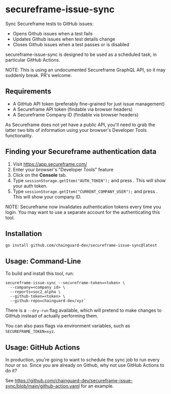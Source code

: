 # secureframe-issue-sync

Sync Secureframe tests to GitHub issues:

* Opens Github issues when a test fails
* Updates Github issues when test details change
* Closes Github issues when a test passes or is disabled

secureframe-issue-sync is designed to be used as a scheduled task, in particular GitHub Actions.

NOTE: This is using an undocumented Secureframe GraphQL API, so it may suddenly break. PR's welcome.

## Requirements

* A GitHub API token (preferably fine-grained for just issue management)
* A Secureframe API token (findable via browser headers)
* A Secureframe Company ID (findable via browser headers)

As Secureframe does not yet have a public API, you'll need to grab the latter two bits of information using your browser's Developer Tools functionality.

## Finding your Secureframe authentication data

1. Visit <https://app.secureframe.com/>
2. Enter your browser's "Developer Tools" feature
3. Click on the **Console** tab.
4. Type `sessionStorage.getItem("AUTH_TOKEN");` and press <enter>. This will show your auth token.
5. Type `sessionStorage.getItem("CURRENT_COMPANY_USER");` and press <enter>. This will show your company ID.

NOTE: Secureframe now invalidates authentication tokens every time you login. You may want to use a separate account for the authenticating this tool.

## Installation

```shell
go install github.com/chainguard-dev/secureframe-issue-sync@latest
```

## Usage: Command-Line

To build and install this tool, run:

```shell
secureframe-issue-sync --secureframe-token=<token> \
  --company=<company id> \
  --reports=soc2_alpha \
  --github-token=<token> \
  --github-repo=chainguard-dev/xyz`
```

There is a `--dry-run` flag available, which will pretend to make changes to GitHub instead of actually performing them.

You can also pass flags via environment variables, such as `SECUREFRAME_TOKEN=xyz`.

## Usage: GitHub Actions

In production, you're going to want to schedule the sync job to run every hour or so. Since you are already on Github, why not use GitHub Actions to do it?

See <https://github.com/chainguard-dev/secureframe-issue-sync/blob/main/github-action.yaml> for an example.
